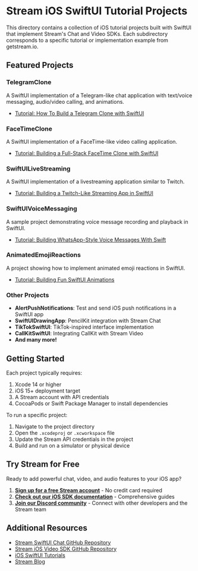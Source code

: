# Stream iOS SwiftUI Tutorial Projects

This directory contains a collection of iOS tutorial projects built with SwiftUI that implement Stream's Chat and Video SDKs. Each subdirectory corresponds to a specific tutorial or implementation example from getstream.io.

## Featured Projects

### TelegramClone
A SwiftUI implementation of a Telegram-like chat application with text/voice messaging, audio/video calling, and animations.
- [Tutorial: How To Build a Telegram Clone with SwiftUI](https://getstream.io/blog/threads-clone-swiftui/)

### FaceTimeClone
A SwiftUI implementation of a FaceTime-like video calling application.
- [Tutorial: Building a Full-Stack FaceTime Clone with SwiftUI](https://getstream.io/blog/topic/tutorials/2/)

### SwiftUILiveStreaming
A SwiftUI implementation of a livestreaming application similar to Twitch.
- [Tutorial: Building a Twitch-Like Streaming App in SwiftUI](https://getstream.io/blog/topic/tutorials/2/)

### SwiftUIVoiceMessaging
A sample project demonstrating voice message recording and playback in SwiftUI.
- [Tutorial: Building WhatsApp-Style Voice Messages With Swift](https://getstream.io/blog/topic/tutorials/2/)

### AnimatedEmojiReactions
A project showing how to implement animated emoji reactions in SwiftUI.
- [Tutorial: Building Fun SwiftUI Animations](https://www.youtube.com/playlist?list=PLNBhvhkAJG6tJYnY-5oZ1JCp2fBNbVL_6)

### Other Projects
- **AlertPushNotifications**: Test and send iOS push notifications in a SwiftUI app
- **SwiftUIDrawingApp**: PencilKit integration with Stream Chat
- **TikTokSwiftUI**: TikTok-inspired interface implementation
- **CallKitSwiftUI**: Integrating CallKit with Stream Video
- **And many more!**

## Getting Started

Each project typically requires:

1. Xcode 14 or higher
2. iOS 15+ deployment target
3. A Stream account with API credentials
4. CocoaPods or Swift Package Manager to install dependencies

To run a specific project:
1. Navigate to the project directory
2. Open the `.xcodeproj` or `.xcworkspace` file
3. Update the Stream API credentials in the project
4. Build and run on a simulator or physical device

## Try Stream for Free

Ready to add powerful chat, video, and audio features to your iOS app?

1. **[Sign up for a free Stream account](https://getstream.io/try-for-free/)** - No credit card required
2. **[Check out our iOS SDK documentation](https://getstream.io/chat/docs/ios-swift/)** - Comprehensive guides
3. **[Join our Discord community](https://discord.gg/stream)** - Connect with other developers and the Stream team

## Additional Resources

- [Stream SwiftUI Chat GitHub Repository](https://github.com/GetStream/stream-chat-swiftui)
- [Stream iOS Video SDK GitHub Repository](https://github.com/GetStream/stream-video-swift)
- [iOS SwiftUI Tutorials](https://getstream.io/tutorials/ios-chat/)
- [Stream Blog](https://getstream.io/blog/) 